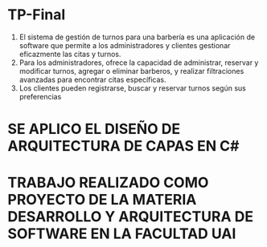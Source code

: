 # TP-Final
1.	El sistema de gestión de turnos para una barbería es una aplicación de software que permite a los administradores y clientes gestionar eficazmente las citas y turnos.
2.	Para los administradores, ofrece la capacidad de administrar, reservar y modificar turnos, agregar o eliminar barberos, y realizar filtraciones avanzadas para encontrar citas específicas.
3.	Los clientes pueden registrarse, buscar y reservar turnos según sus preferencias


# SE APLICO EL DISEÑO DE ARQUITECTURA DE CAPAS EN C#
# TRABAJO REALIZADO COMO PROYECTO DE LA MATERIA DESARROLLO Y ARQUITECTURA DE SOFTWARE EN LA FACULTAD UAI
